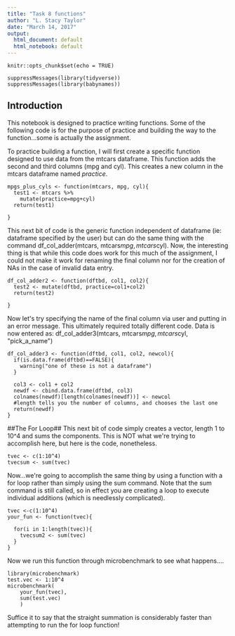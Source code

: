 ```yaml
---
title: "Task 8 functions"
author: "L. Stacy Taylor"
date: "March 14, 2017"
output:
  html_document: default
  html_notebook: default
---
```


```{r setup, include=FALSE}
knitr::opts_chunk$set(echo = TRUE)
```

```{r echo=FALSE}
suppressMessages(library(tidyverse))
suppressMessages(library(babynames))
```


## Introduction
This notebook is designed to practice writing functions.  Some of the following code is for the purpose of practice and building the way to the function...some is actually the assignment.

To practice building a function, I will first create a specific function designed to use data from the mtcars dataframe.  This function adds the second and third columns (mpg and cyl). This creates a new column in the mtcars dataframe named *practice*.

```{r echo=TRUE}
mpgs_plus_cyls <- function(mtcars, mpg, cyl){
  test1 <- mtcars %>%
    mutate(practice=mpg+cyl)
  return(test1)
  
}

```
This next bit of code is the generic function independent of dataframe (ie: dataframe specified by the user) but can do the same thing with the command df_col_adder(mtcars, mtcars$mpg, mtcars$cyl).  Now, the interesting thing is that while this code does work for this much of the assignment, I could not make it work for renaming the final column nor for the creation of NAs in the case of invalid data entry.

```{r echo=TRUE}
df_col_adder2 <- function(dftbd, col1, col2){
  test2 <- mutate(dftbd, practice=col1+col2)
  return(test2)
  
}
```
Now let's try specifying the name of the final column via user and putting in an error message.  This ultimately required totally different code. Data is now entered as: df_col_adder3(mtcars, mtcars$mpg, mtcars$cyl, "pick_a_name")

```{r echo=TRUE}
df_col_adder3 <- function(dftbd, col1, col2, newcol){
  if(is.data.frame(dftbd)==FALSE){
    warning("one of these is not a dataframe")
  }
  
  col3 <- col1 + col2
  newdf <- cbind.data.frame(dftbd, col3)
  colnames(newdf)[length(colnames(newdf))] <- newcol
  #length tells you the number of columns, and chooses the last one
  return(newdf) 
}

```


##The For Loop##
This next bit of code simply creates a vector, length 1 to 10^4 and sums the components.  This is NOT what we're trying to accomplish here, but here is the code, nonetheless.

```{r echo=TRUE}
tvec <- c(1:10^4)
tvecsum <- sum(tvec)
```
Now...we're going to accomplish the same thing by using a function with a for loop rather than simply using the sum command. Note that the sum command is still called, so in effect you are creating a loop to execute individual additions (which is needlessly complicated).

```{r echo=TRUE}
tvec <-c(1:10^4)
your_fun <- function(tvec){
  
  for(i in 1:length(tvec)){
    tvecsum2 <- sum(tvec)
  }
}

```
Now we run this function through microbenchmark to see what happens....


```{r echo=TRUE}
library(microbenchmark)
test.vec <- 1:10^4
microbenchmark(
    your_fun(tvec),
    sum(test.vec)
    )
```
Suffice it to say that the straight summation is considerably faster than attempting to run the for loop function!
